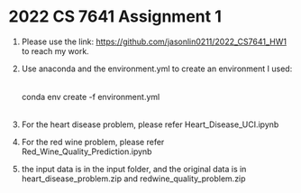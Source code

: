 # 2022 CS 7641 Assignment 1

1. Please use the link: https://github.com/jasonlin0211/2022_CS7641_HW1
   to reach my work.
2. Use anaconda and the environment.yml to create an environment I used:
   ###### 
   conda env create -f environment.yml
   ###### 
3. For the heart disease problem, please refer Heart_Disease_UCI.ipynb

4. For the red wine problem, please refer Red_Wine_Quality_Prediction.ipynb
   
5. the input data is in the input folder, and the original data is in
   heart_disease_problem.zip and redwine_quality_problem.zip